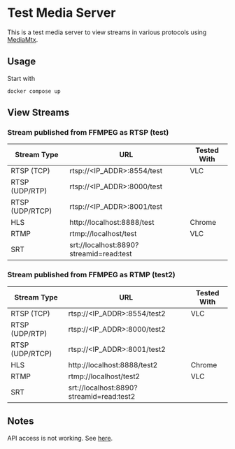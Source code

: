 # Test Media Server

This is a test media server to view streams in various protocols using [MediaMtx](https://github.com/bluenviron/mediamtx).

## Usage

Start with

```shell
docker compose up
```

## View Streams

### Stream published from FFMPEG as RTSP (test)

| Stream Type     | URL                                     | Tested With |
| --------------- | --------------------------------------- | ----------- |
| RTSP (TCP)      | rtsp://<IP_ADDR>:8554/test              | VLC         |
| RTSP (UDP/RTP)  | rtsp://<IP_ADDR>:8000/test              |             |
| RTSP (UDP/RTCP) | rtsp://<IP_ADDR>:8001/test              |             |
| HLS             | http://localhost:8888/test              | Chrome      |
| RTMP            | rtmp://localhost/test                   | VLC         |
| SRT             | srt://localhost:8890?streamid=read:test |             |

### Stream published from FFMPEG as RTMP (test2)

| Stream Type     | URL                                      | Tested With |
| --------------- | ---------------------------------------- | ----------- |
| RTSP (TCP)      | rtsp://<IP_ADDR>:8554/test2              | VLC         |
| RTSP (UDP/RTP)  | rtsp://<IP_ADDR>:8000/test2              |             |
| RTSP (UDP/RTCP) | rtsp://<IP_ADDR>:8001/test2              |             |
| HLS             | http://localhost:8888/test2              | Chrome      |
| RTMP            | rtmp://localhost/test2                   | VLC         |
| SRT             | srt://localhost:8890?streamid=read:test2 |             |

## Notes

API access is not working. See [here](https://github.com/bluenviron/mediamtx/discussions/3841).
